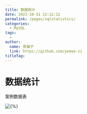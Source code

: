 ```yaml
---
title: 数据统计
date: 2023-10-31 12:12:12
permalink: /pages/sqlstatistics/
categories:
  - MySQL
tags:
  - 
author: 
  name: 夜猫子
  link: https://github.com/yemao-zi
titleTag: 
---
```


# 数据统计

案例数据表

![{%}](https://s2.loli.net/2024/11/01/HtLBQWkzfiOgaGJ.jpg)